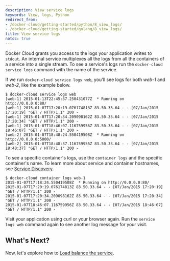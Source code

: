 ```yaml
---
description: View service logs
keywords: View, logs, Python
redirect_from:
- /docker-cloud/getting-started/python/8_view_logs/
- /docker-cloud/getting-started/golang/8_view_logs/
title: View service logs
notoc: true
---
```


Docker Cloud grants you access to the logs your application writes to `stdout`.
An internal service multiplexes all the logs from all the containers of a
service into a single stream. To see a service's logs run the `docker-cloud
service logs` command with the name of the service.

If we run `docker-cloud service logs web`, you'll see logs for both *web-1* and
*web-2*, like the example below.

```none
$ docker-cloud service logs web
[web-1] 2015-01-13T22:45:37.250431077Z  * Running on http://0.0.0.0:80/
[web-1] 2015-01-07T17:20:19.076174813Z 83.50.33.64 - - [07/Jan/2015 17:20:19] "GET / HTTP/1.1" 200 -
[web-1] 2015-01-07T17:20:34.209098162Z 83.50.33.64 - - [07/Jan/2015 17:20:34] "GET / HTTP/1.1" 200 -
[web-1] 2015-01-07T18:46:07.116759956Z 83.50.33.64 - - [07/Jan/2015 18:46:07] "GET / HTTP/1.1" 200 -
[web-2] 2015-01-07T18:48:24.550419508Z  * Running on http://0.0.0.0:5000/
[web-2] 2015-01-07T18:48:37.116759956Z 83.50.33.64 - - [07/Jan/2015 18:48:37] "GET / HTTP/1.1" 200 -
```

To see a specific container's logs, use the `container logs` and the
specific container's name. To learn more about service and container
hostnames, see [Service Discovery](../../apps/service-links.md#using-service-and-container-names-as-hostnames).

```none
$ docker-cloud container logs web-1
2015-01-07T17:18:24.550419508Z  * Running on http://0.0.0.0:80/
2015-01-07T17:20:19.076174813Z 83.50.33.64 - - [07/Jan/2015 17:20:19] "GET / HTTP/1.1" 200 -
2015-01-07T17:20:34.209098162Z 83.50.33.64 - - [07/Jan/2015 17:20:34] "GET / HTTP/1.1" 200 -
2015-01-07T18:46:07.116759956Z 83.50.33.64 - - [07/Jan/2015 18:46:07] "GET / HTTP/1.1" 200 -
```

Visit your application using curl or your browser again. Run the `service logs
web` command again to see another log message for your visit.

## What's Next?

Now, let's explore how to
[Load balance the service](9_load-balance_the_service.md).
